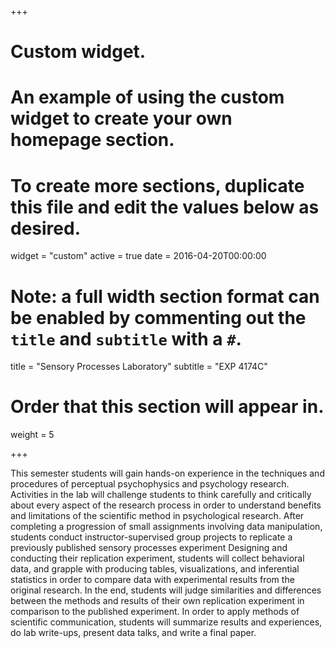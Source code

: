 +++
# Custom widget.
# An example of using the custom widget to create your own homepage section.
# To create more sections, duplicate this file and edit the values below as desired.
widget = "custom"
active = true
date = 2016-04-20T00:00:00

# Note: a full width section format can be enabled by commenting out the `title` and `subtitle` with a `#`.
title = "Sensory Processes Laboratory"
subtitle = "EXP 4174C"

# Order that this section will appear in.
weight = 5

+++

This semester students will gain hands-on experience in the techniques and procedures of perceptual psychophysics and psychology research. Activities in the lab will challenge students to think carefully and critically about every aspect of the research process in order to understand benefits and limitations of the scientific method in psychological research. After completing a progression of small assignments involving data manipulation, students conduct instructor-supervised group projects to replicate a previously published sensory processes experiment Designing and conducting their replication experiment, students will collect behavioral data, and grapple with producing tables, visualizations, and inferential statistics in order to compare data with experimental results from the original research. In the end, students will judge similarities and differences between the methods and results of their own replication experiment in comparison to the published experiment. In order to apply methods of scientific communication, students will summarize results and experiences, do lab write-ups, present data talks, and write a final paper.


